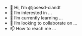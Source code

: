 - 👋 Hi, I’m @josesd-ciandt
- 👀 I’m interested in ...
- 🌱 I’m currently learning ...
- 💞️ I’m looking to collaborate on ...
- 📫 How to reach me ...

<!---
josesd-ciandt/josesd-ciandt is a ✨ special ✨ repository because its `README.md` (this file) appears on your GitHub profile.
You can click the Preview link to take a look at your changes.
--->
